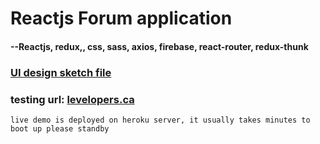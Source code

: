 # Reactjs Forum application
#### --Reactjs, redux,, css, sass, axios, firebase, react-router, redux-thunk


### [UI design sketch file](https://github.com/levelopers/ReactUI)

### testing url: [levelopers.ca](http://levelopers-react-forum.herokuapp.com/)
    live demo is deployed on heroku server, it usually takes minutes to boot up please standby
   

